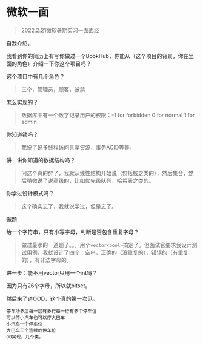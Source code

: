 # 微软一面

> 2022.2.21微软暑期实习一面面经

自我介绍。

我看到你的简历上有写你做过一个BookHub，你能从（这个项目的背景，你在里面的角色）介绍一下你这个项目吗？

这个项目中有几个角色？

> 三个，管理员，顾客，被禁

怎么实现的？

> 数据库中有一个数字记录用户的权限：-1 for forbidden 0 for normal 1 for admin

你知道锁吗？

> 我说了说多线程访问共享资源，事务ACID等等。

讲一讲你知道的数据结构吗？

> 问这个真的醉了，我就从线性结构开始说（包括栈之类的），然后集合，然后稍微说了说高级的，比如优先级队列，哈希表之类的。

你学过设计模式吗？

> 这个确实忘了，我就说学过，但是忘了。

做题

给一个字符串，只有小写字母，判断是否包含重复字母？

> 做过最水的一道题了。。。用个`vector<bool>`搞定了。但面试官要求我设计测试用例，我就设计了四个：空串，正确的（没重复的），错误的（有重复的），有非法字母的。

进一步：能不用vector只用一个int吗？

因为只有26个字母，所以就bitset。

然后来了道OOD，这个真的第一次见。

```
停车场多层每一层有多行每一行有多个停车位
可以停小汽车也可以停大巴车
小汽车一个停车位
大巴车三个连续的停车位
OO实现，几个类。
```